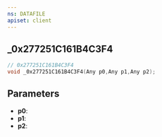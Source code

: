 ```yaml
---
ns: DATAFILE
apiset: client
---
```

## _0x277251C161B4C3F4

```c
// 0x277251C161B4C3F4
void _0x277251C161B4C3F4(Any p0,Any p1,Any p2);
```


## Parameters
* **p0**:
* **p1**:
* **p2**:



